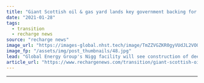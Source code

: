 ```yaml
---
title: "Giant Scottish oil & gas yard lands key government backing for offshore wind-led expansion"
date: "2021-01-28"
tags: 
  - transition
  - recharge news
source: "recharge news"
image_url: "https://images-global.nhst.tech/image/TmZZVGZKR0gyVUdJL2VOQ0FvSExJd1grNElJcmYyZEZabFlybEprNE11Zz0=/nhst/binary/0f06583acc3e4a30e1971006d4b1e58b"
image_fp: "/assets/img/post_thumbnails/48.jpg"
lead: "Global Energy Group's Nigg facility will see construction of deepwater quayside as it repositions for coming boom in North Sea renewable energy market"
article_url: "https://www.rechargenews.com/transition/giant-scottish-oil-gas-yard-lands-key-government-backing-for-offshore-wind-led-expansion/2-1-953078"
---
```


---
